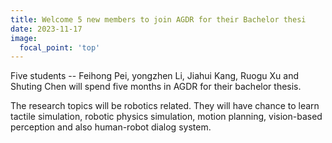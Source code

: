 ```yaml
---
title: Welcome 5 new members to join AGDR for their Bachelor thesi
date: 2023-11-17
image:
  focal_point: 'top'
---
```


Five students -- Feihong Pei, yongzhen Li, Jiahui Kang, Ruogu Xu and Shuting Chen will spend five months in AGDR
for their bachelor thesis. 

<!--more-->

The research topics will be robotics related. They will have chance to learn tactile simulation, robotic physics simulation,
motion planning, vision-based perception and also human-robot dialog system. 
